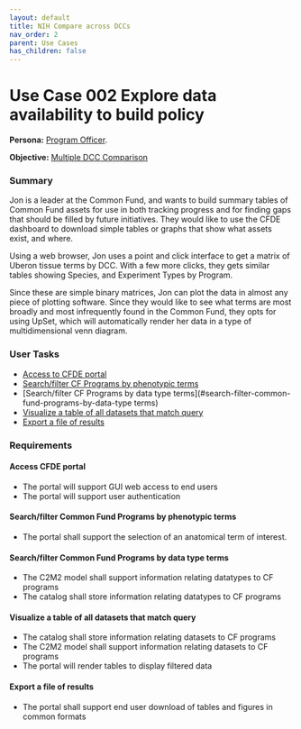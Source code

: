 ```yaml
---
layout: default
title: NIH Compare across DCCs
nav_order: 2
parent: Use Cases
has_children: false
---
```


# Use Case 002 Explore data availability to build policy

**Persona:** [Program Officer](../personas/program-officer).

**Objective:** [Multiple DCC Comparison](../objectives/multi-dcc-comparison)

### Summary

Jon is a leader at the Common Fund, and wants to build summary tables of
Common Fund assets for use in both tracking progress and for finding gaps that
should be filled by future initiatives. They would like to use the CFDE dashboard
to download simple tables or graphs that show what assets exist, and where.

Using a web browser, Jon uses a point and click interface to get a matrix of
Uberon tissue terms by DCC. With a few more clicks, they gets similar tables showing
Species, and Experiment Types by Program.

Since these are simple binary matrices, Jon can plot the data in almost any
piece of plotting software. Since they would like to see what terms are most broadly
and most infrequently found in the Common Fund, they opts for using UpSet, which
will automatically render her data in a type of multidimensional venn diagram.

### User Tasks

-   [Access to CFDE portal](#access-cfde-portal)
-   [Search/filter CF Programs by phenotypic terms](#searchfilter-common-fund-programs-by-phenotypic-terms)
-   [Search/filter CF Programs by data type terms](#search-filter-common-fund-programs-by-data-type terms)
-   [Visualize a table of all datasets that match query](#visualize-a-table-of-all-datasets-that-match-query)
-   [Export a file of results](#export-a-file-of-results)

### Requirements

#### Access CFDE portal

-   The portal will support GUI web access to end users
-   The portal will support user authentication

#### Search/filter Common Fund Programs by phenotypic terms

-   The portal shall support the selection of an anatomical term of interest.

#### Search/filter Common Fund Programs by data type terms

-   The C2M2 model shall support information relating datatypes to CF programs
-   The catalog shall store information relating datatypes to CF programs

#### Visualize a table of all datasets that match query

-   The catalog shall store information relating datasets to CF programs
-   The C2M2 model shall support information relating datasets to CF programs
-   The portal will render tables to display filtered data


#### Export a file of results

-   The portal shall support end user download of tables and figures in common formats
